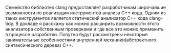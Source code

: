 Семейство библиотек clang предоставляет разработчикам широчайшие возможности по реализации инструментов анализа C++ кода. Одним из таких инструментов является статический анализатор C++ кода clang-tidy.
В докладе я расскажу как можно расширить возможности этого анализатора собственным проверками и где все это можно применить в процессе разработки. Попутно будут рассмотрены  некоторые занимательные особенностями внутренней механики(абстрактного синтаксического дерева) С++.
